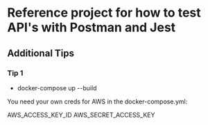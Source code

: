 # Reference project for how to test API's with Postman and Jest

## Additional Tips

### Tip 1

- docker-compose up --build

You need your own creds for AWS in the docker-compose.yml:

AWS_ACCESS_KEY_ID
AWS_SECRET_ACCESS_KEY
